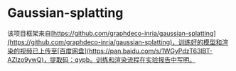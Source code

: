 # Gaussian-splatting
该项目框架来自[https://github.com/graphdeco-inria/gaussian-splatting](https://github.com/graphdeco-inria/gaussian-splatting)，训练好的模型和渲染的视频已上传至[百度网盘](https://pan.baidu.com/s/1WGyPdzT63lBT-AZlzo9ywQ)，提取码：qypb。训练和渲染流程在实验报告中写明。
